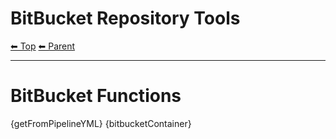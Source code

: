 # BitBucket Repository Tools

<!-- TEMPLATE header 2 -->
[⬅ Top](index.md) [⬅ Parent ](../index.md)
<hr />

# BitBucket Functions

{getFromPipelineYML}
{bitbucketContainer}

